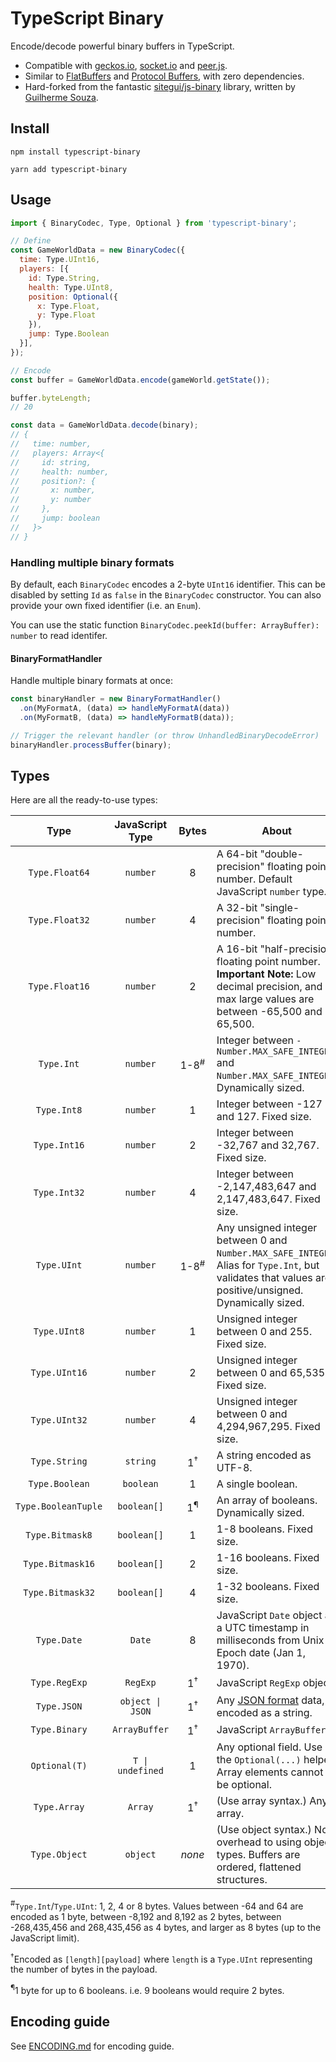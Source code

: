 # TypeScript Binary

Encode/decode powerful binary buffers in TypeScript.

* Compatible with [geckos.io](https://github.com/geckosio/geckos.io), [socket.io](https://github.com/socketio/socket.io) and [peer.js](https://github.com/peers/peerjs).
* Similar to [FlatBuffers](https://github.com/google/flatbuffers) and [Protocol Buffers](https://protobuf.dev/), with zero dependencies.
* Hard-forked from the fantastic [sitegui/js-binary](https://github.com/sitegui/js-binary) library, written by [Guilherme Souza](https://github.com/sitegui). 

## Install

`npm install typescript-binary`

`yarn add typescript-binary`

## Usage

```js
import { BinaryCodec, Type, Optional } from 'typescript-binary';

// Define
const GameWorldData = new BinaryCodec({
  time: Type.UInt16,
  players: [{
    id: Type.String,
    health: Type.UInt8,
    position: Optional({
      x: Type.Float,
      y: Type.Float
    }),
    jump: Type.Boolean
  }],
});

// Encode
const buffer = GameWorldData.encode(gameWorld.getState());

buffer.byteLength;
// 20

const data = GameWorldData.decode(binary);
// {
//   time: number,
//   players: Array<{
//     id: string,
//     health: number,
//     position?: {
//       x: number,
//       y: number
//     },
//     jump: boolean
//   }>
// }
```

### Handling multiple binary formats

By default, each `BinaryCodec` encodes a 2-byte `UInt16` identifier. This can be disabled by setting `Id` as `false` in the `BinaryCodec` constructor. You can also provide your own fixed identifier (i.e. an `Enum`).

You can use the static function `BinaryCodec.peekId(buffer: ArrayBuffer): number` to read identifer.

#### BinaryFormatHandler

Handle multiple binary formats at once:

```ts
const binaryHandler = new BinaryFormatHandler()
  .on(MyFormatA, (data) => handleMyFormatA(data))
  .on(MyFormatB, (data) => handleMyFormatB(data));

// Trigger the relevant handler (or throw UnhandledBinaryDecodeError)
binaryHandler.processBuffer(binary);
```

## Types

Here are all the ready-to-use types:

| **Type** | **JavaScript Type** | **Bytes** | **About** |
|:---:|:---:|:---:|---|
| `Type.Float64` | `number` | 8 | A 64-bit "double-precision" floating point number. Default JavaScript `number` type. |
| `Type.Float32` | `number` | 4 | A 32-bit "single-precision" floating point number. |
| `Type.Float16` | `number` | 2 | A 16-bit "half-precision" floating point number.<br/>**Important Note:** Low decimal precision, and max large values are between -65,500 and 65,500. |
| `Type.Int` | `number` | 1-8<sup>#</sup> | Integer between `-Number.MAX_SAFE_INTEGER` and `Number.MAX_SAFE_INTEGER`. Dynamically sized.|
| `Type.Int8` | `number` | 1 | Integer between -127 and 127. Fixed size. |
| `Type.Int16` | `number` | 2 | Integer between -32,767 and 32,767. Fixed size. |
| `Type.Int32` | `number` | 4 | Integer between -2,147,483,647 and 2,147,483,647. Fixed size. |
| `Type.UInt` | `number` | 1-8<sup>#</sup> | Any unsigned integer between 0 and `Number.MAX_SAFE_INTEGER`. Alias for `Type.Int`, but validates that values are positive/unsigned. Dynamically sized. |
| `Type.UInt8` | `number` | 1 | Unsigned integer between 0 and 255. Fixed size. |
| `Type.UInt16` | `number` | 2 | Unsigned integer between 0 and 65,535. Fixed size. |
| `Type.UInt32` | `number` | 4 | Unsigned integer between 0 and 4,294,967,295. Fixed size. |
| `Type.String` | `string` | 1<sup>†</sup> | A string encoded as UTF-8. |
| `Type.Boolean` | `boolean` | 1 | A single boolean. |
| `Type.BooleanTuple` | `boolean[]` | 1<sup>¶</sup> | An array of booleans. Dynamically sized. |
| `Type.Bitmask8` | `boolean[]` | 1 | 1-8 booleans. Fixed size. |
| `Type.Bitmask16` | `boolean[]` | 2 | 1-16 booleans. Fixed size. |
| `Type.Bitmask32` | `boolean[]` | 4 | 1-32 booleans. Fixed size. |
| `Type.Date` | `Date` | 8 | JavaScript `Date` object as a UTC timestamp in milliseconds from Unix Epoch date (Jan 1, 1970). |
| `Type.RegExp` | `RegExp` | 1<sup>†</sup> | JavaScript `RegExp` object. |
| `Type.JSON` | `object \| JSON` | 1<sup>†</sup> | Any [JSON format](http://json.org/) data, encoded as a string. |
| `Type.Binary` | `ArrayBuffer` | 1<sup>†</sup> | JavaScript `ArrayBuffer`. |
| `Optional(T)` | `T \| undefined` | 1 | Any optional field. Use the `Optional(...)` helper. Array elements cannot be optional. |
| `Type.Array` | `Array` | 1<sup>†</sup> | (Use array syntax.) Any array. |
| `Type.Object` | `object` | _none_ | (Use object syntax.) No overhead to using object types. Buffers are ordered, flattened structures. |

<sup>#</sup>`Type.Int`/`Type.UInt`: 1, 2, 4 or 8 bytes. Values between -64 and 64 are encoded as 1 byte, between -8,192 and 8,192 as 2 bytes, between -268,435,456 and 268,435,456 as 4 bytes, and larger as 8 bytes (up to the JavaScript limit).

<sup>†</sup>Encoded as `[length][payload]` where `length` is a `Type.UInt` representing the number of bytes in the payload.

<sup>¶</sup>1 byte for up to 6 booleans. i.e. 9 booleans would require 2 bytes.

## Encoding guide

See [ENCODING.md](/ENCODING.md) for encoding guide.
